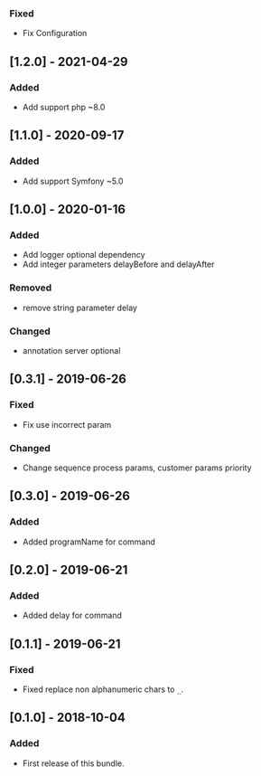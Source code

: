 ### Fixed
- Fix Configuration

## [1.2.0] - 2021-04-29
### Added
- Add support php ~8.0

## [1.1.0] - 2020-09-17
### Added
- Add support Symfony ~5.0

## [1.0.0] - 2020-01-16
### Added
- Add logger optional dependency
- Add integer parameters delayBefore and delayAfter
### Removed
- remove string parameter delay
### Changed
- annotation server optional

## [0.3.1] - 2019-06-26
### Fixed
- Fix use incorrect param
### Changed
- Change sequence process params, customer params priority

## [0.3.0] - 2019-06-26
### Added
- Added programName for command

## [0.2.0] - 2019-06-21
### Added
- Added delay for command

## [0.1.1] - 2019-06-21
### Fixed
- Fixed replace non alphanumeric chars to `_`.

## [0.1.0] - 2018-10-04
### Added
- First release of this bundle.
